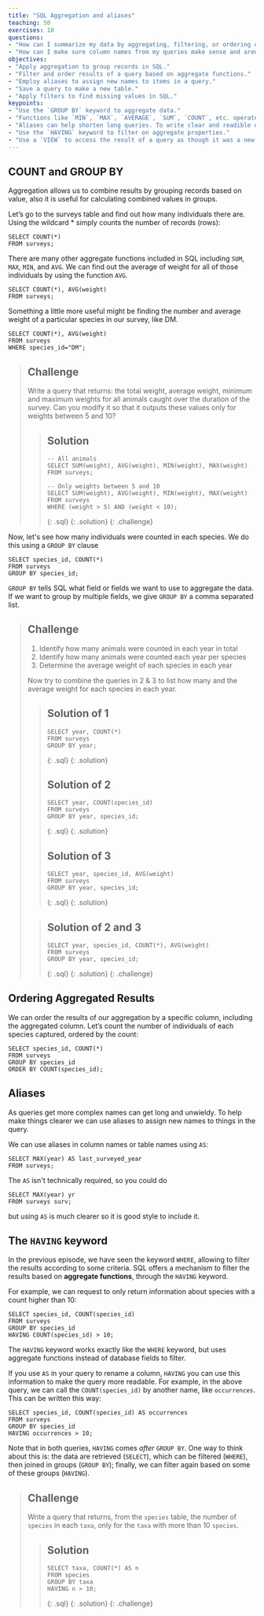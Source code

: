 ```yaml
---
title: "SQL Aggregation and aliases"
teaching: 50
exercises: 10
questions:
- "How can I summarize my data by aggregating, filtering, or ordering query results?"
- "How can I make sure column names from my queries make sense and aren't too long?"
objectives:
- "Apply aggregation to group records in SQL."
- "Filter and order results of a query based on aggregate functions."
- "Employ aliases to assign new names to items in a query."
- "Save a query to make a new table."
- "Apply filters to find missing values in SQL."
keypoints:
- "Use the `GROUP BY` keyword to aggregate data."
- "Functions like `MIN`, `MAX`, `AVERAGE`, `SUM`, `COUNT`, etc. operate on aggregated data."
- "Aliases can help shorten long queries. To write clear and readible queries, use the `AS` keyword when creating aliases."
- "Use the `HAVING` keyword to filter on aggregate properties."
- "Use a `VIEW` to access the result of a query as though it was a new table."
---
```


## COUNT and GROUP BY

Aggregation allows us to combine results by grouping records based on value, also it is useful for
calculating combined values in groups.

Let’s go to the surveys table and find out how many individuals there are.
Using the wildcard * simply counts the number of records (rows):

    SELECT COUNT(*)
    FROM surveys;

There are many other aggregate functions included in SQL including `SUM`, `MAX`, `MIN`, and `AVG`. We can find out the average of weight for all of those individuals by using the function `AVG`.

    SELECT COUNT(*), AVG(weight)
    FROM surveys;

Something a little more useful might be finding the number and average weight of a particular species in our survey, like DM.

	SELECT COUNT(*), AVG(weight)
    FROM surveys
    WHERE species_id="DM";

> ## Challenge
>
> Write a query that returns: the total weight, average weight, minimum and maximum weights
> for all animals caught over the duration of the survey.
> Can you modify it so that it outputs these values only for weights between 5 and 10?
>
> > ## Solution
> > ~~~
> > -- All animals
> > SELECT SUM(weight), AVG(weight), MIN(weight), MAX(weight)
> > FROM surveys;
> >
> > -- Only weights between 5 and 10
> > SELECT SUM(weight), AVG(weight), MIN(weight), MAX(weight)
> > FROM surveys
> > WHERE (weight > 5) AND (weight < 10);
> > ~~~
> > {: .sql}
> {: .solution}
{: .challenge}

Now, let's see how many individuals were counted in each species. We do this
using a `GROUP BY` clause

    SELECT species_id, COUNT(*)
    FROM surveys
    GROUP BY species_id;

`GROUP BY` tells SQL what field or fields we want to use to aggregate the data.
If we want to group by multiple fields, we give `GROUP BY` a comma separated list.

> ## Challenge
>
> 1. Identify how many animals were counted in each year in total
> 2. Identify how many animals were counted each year per species
> 3. Determine the average weight of each species in each year
>
> Now try to combine the queries in 2 & 3 to list how many and the average weight for each species in each year. 
>
> > ## Solution of 1
> > ~~~
> > SELECT year, COUNT(*)
> > FROM surveys
> > GROUP BY year;
> > ~~~
> > {: .sql}
> {: .solution}
> >
> > ## Solution of 2
> > ~~~
> > SELECT year, COUNT(species_id)
> > FROM surveys
> > GROUP BY year, species_id;
> > ~~~
> > {: .sql}
> {: .solution}
> >
> > ## Solution of 3
> > ~~~
> > SELECT year, species_id, AVG(weight)
> > FROM surveys
> > GROUP BY year, species_id;
> > ~~~
> > {: .sql}
> {: .solution}
>
> > ## Solution of 2 and 3
> > ~~~
> > SELECT year, species_id, COUNT(*), AVG(weight) 
> > FROM surveys
> > GROUP BY year, species_id;
> > ~~~
> > {: .sql}
> {: .solution}
{: .challenge}

## Ordering Aggregated Results

We can order the results of our aggregation by a specific column, including
the aggregated column. Let’s count the number of individuals of each
species captured, ordered by the count:

    SELECT species_id, COUNT(*)
    FROM surveys
    GROUP BY species_id
    ORDER BY COUNT(species_id);

## Aliases

As queries get more complex names can get long and unwieldy. To help make things
clearer we can use aliases to assign new names to things in the query.

We can use aliases in column names or table names using `AS`:

    SELECT MAX(year) AS last_surveyed_year
    FROM surveys;

The `AS` isn't technically required, so you could do

    SELECT MAX(year) yr
    FROM surveys surv;

but using `AS` is much clearer so it is good style to include it.

## The `HAVING` keyword

In the previous episode, we have seen the keyword `WHERE`, allowing to
filter the results according to some criteria. SQL offers a mechanism to
filter the results based on **aggregate functions**, through the `HAVING` keyword.

For example, we can request to only return information
about species with a count higher than 10:

    SELECT species_id, COUNT(species_id)
    FROM surveys
    GROUP BY species_id
    HAVING COUNT(species_id) > 10;

The `HAVING` keyword works exactly like the `WHERE` keyword, but uses
aggregate functions instead of database fields to filter.

If you use `AS` in your query to rename a column, `HAVING` you can use this
information to make the query more readable. For example, in the above
query, we can call the `COUNT(species_id)` by another name, like
`occurrences`. This can be written this way:

    SELECT species_id, COUNT(species_id) AS occurrences
    FROM surveys
    GROUP BY species_id
    HAVING occurrences > 10;

Note that in both queries, `HAVING` comes *after* `GROUP BY`. One way to
think about this is: the data are retrieved (`SELECT`), which can be filtered
(`WHERE`), then joined in groups (`GROUP BY`); finally, we can filter again based on some
of these groups (`HAVING`).

> ## Challenge
>
> Write a query that returns, from the `species` table, the number of
> `species` in each `taxa`, only for the `taxa` with more than 10 `species`.
>
> > ## Solution
> > ~~~
> > SELECT taxa, COUNT(*) AS n
> > FROM species
> > GROUP BY taxa
> > HAVING n > 10;
> > ~~~
> > {: .sql}
> {: .solution}
{: .challenge}

